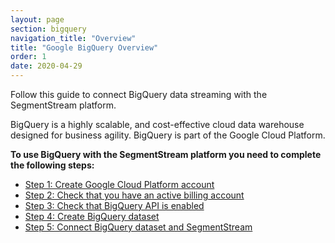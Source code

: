 ```yaml
---
layout: page
section: bigquery
navigation_title: "Overview"
title: "Google BigQuery Overview"
order: 1
date: 2020-04-29
---
```


<!---
Here will be information about Google BigQuery. Why we need it and how SegmentStream operates with it. In fact, BQ is the heart of SegmentStream and this should be explained.
-->

Follow this guide to connect BigQuery data streaming with the SegmentStream platform.

BigQuery is a highly scalable, and cost-effective cloud data warehouse designed for business agility. BigQuery is part of the Google Cloud Platform.

**To use BigQuery with the SegmentStream platform you need to complete the following steps:**
* [Step 1: Create Google Cloud Platform account](creating-gcp-project)
* [Step 2: Check that you have an active billing account](enabling-billing)
* [Step 3: Check that BigQuery API is enabled](enabling-bigquery-api)
* [Step 4: Create BigQuery dataset](creating-bigquery-dataset)
* [Step 5: Connect BigQuery dataset and SegmentStream](connecting-bigquery)
